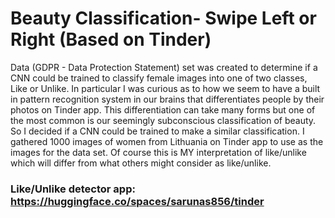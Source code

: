# Beauty Classification- Swipe Left or Right (Based on Tinder)

Data (GDPR - Data Protection Statement) set was created to determine if a CNN could be trained to classify female images into one of two classes, Like or Unlike. In particular I was curious as to how we seem to have a built in pattern recognition system in our brains that differentiates people by their photos on Tinder app. This differentiation can take many forms but one of the most common is our seemingly subconscious classification of beauty. So I decided if a CNN could be trained to make a similar classification. I gathered 1000 images of women from Lithuania on Tinder app to use as the images for the data set. Of course this is MY interpretation of like/unlike which will differ from what others might consider as like/unlike. 

 ### Like/Unlike detector app: https://huggingface.co/spaces/sarunas856/tinder  


